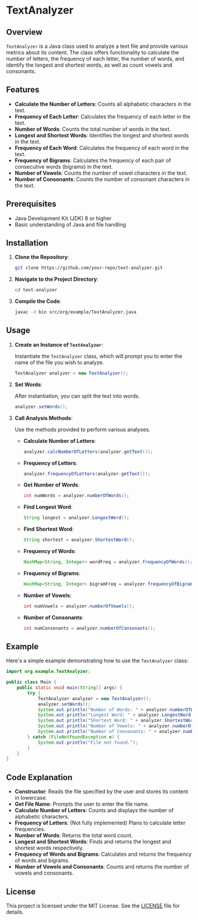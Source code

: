 # TextAnalyzer

## Overview

`TextAnalyzer` is a Java class used to analyze a text file and provide various metrics about its content. The class offers functionality to calculate the number of letters, the frequency of each letter, the number of words, and identify the longest and shortest words, as well as count vowels and consonants.

## Features

- **Calculate the Number of Letters**: Counts all alphabetic characters in the text.
- **Frequency of Each Letter**: Calculates the frequency of each letter in the text.
- **Number of Words**: Counts the total number of words in the text.
- **Longest and Shortest Words**: Identifies the longest and shortest words in the text.
- **Frequency of Each Word**: Calculates the frequency of each word in the text.
- **Frequency of Bigrams**: Calculates the frequency of each pair of consecutive words (bigrams) in the text.
- **Number of Vowels**: Counts the number of vowel characters in the text.
- **Number of Consonants**: Counts the number of consonant characters in the text.

## Prerequisites

- Java Development Kit (JDK) 8 or higher
- Basic understanding of Java and file handling

## Installation

1. **Clone the Repository**:

   ```bash
   git clone https://github.com/your-repo/text-analyzer.git
   ```
2. **Navigate to the Project Directory**:

   ```bash
   cd text-analyzer
   ```
3. **Compile the Code**:

   ```bash
   javac -d bin src/org/example/TextAnalyzer.java
   ```

## Usage

1. **Create an Instance of `TextAnalyzer`**:

   Instantiate the `TextAnalyzer` class, which will prompt you to enter the name of the file you wish to analyze.

   ```java
   TextAnalyzer analyzer = new TextAnalyzer();
   ```
2. **Set Words**:

   After instantiation, you can split the text into words.

   ```java
   analyzer.setWords();
   ```
3. **Call Analysis Methods**:

   Use the methods provided to perform various analyses.

   - **Calculate Number of Letters**:

     ```java
     analyzer.calcNumberOfLetters(analyzer.getText());
     ```
   - **Frequency of Letters**:

     ```java
     analyzer.frequencyOfLetters(analyzer.getText());
     ```
   - **Get Number of Words**:

     ```java
     int numWords = analyzer.numberOfWords();
     ```
   - **Find Longest Word**:

     ```java
     String longest = analyzer.LongestWord();
     ```
   - **Find Shortest Word**:

     ```java
     String shortest = analyzer.ShortestWord();
     ```
   - **Frequency of Words**:

     ```java
     HashMap<String, Integer> wordFreq = analyzer.frequencyOfWords();
     ```
   - **Frequency of Bigrams**:

     ```java
     HashMap<String, Integer> bigramFreq = analyzer.frequencyOfBigrams();
     ```
   - **Number of Vowels**:

     ```java
     int numVowels = analyzer.numberOfVowels();
     ```
   - **Number of Consonants**:

     ```java
     int numConsonants = analyzer.numberOfConsonants();
     ```

## Example

Here's a simple example demonstrating how to use the `TextAnalyzer` class:

```java
import org.example.TextAnalyzer;

public class Main {
    public static void main(String[] args) {
        try {
            TextAnalyzer analyzer = new TextAnalyzer();
            analyzer.setWords();
            System.out.println("Number of Words: " + analyzer.numberOfWords());
            System.out.println("Longest Word: " + analyzer.LongestWord());
            System.out.println("Shortest Word: " + analyzer.ShortestWord());
            System.out.println("Number of Vowels: " + analyzer.numberOfVowels());
            System.out.println("Number of Consonants: " + analyzer.numberOfConsonants());
        } catch (FileNotFoundException e) {
            System.out.println("File not found.");
        }
    }
}
```

## 

## Code Explanation

* **Constructor**: Reads the file specified by the user and stores its content in lowercase.
* **Get File Name**: Prompts the user to enter the file name.
* **Calculate Number of Letters**: Counts and displays the number of alphabetic characters.
* **Frequency of Letters**: (Not fully implemented) Plans to calculate letter frequencies.
* **Number of Words**: Returns the total word count.
* **Longest and Shortest Words**: Finds and returns the longest and shortest words respectively.
* **Frequency of Words and Bigrams**: Calculates and returns the frequency of words and bigrams.
* **Number of Vowels and Consonants**: Counts and returns the number of vowels and consonants.


## License

This project is licensed under the MIT License. See the [LICENSE]() file for details.
